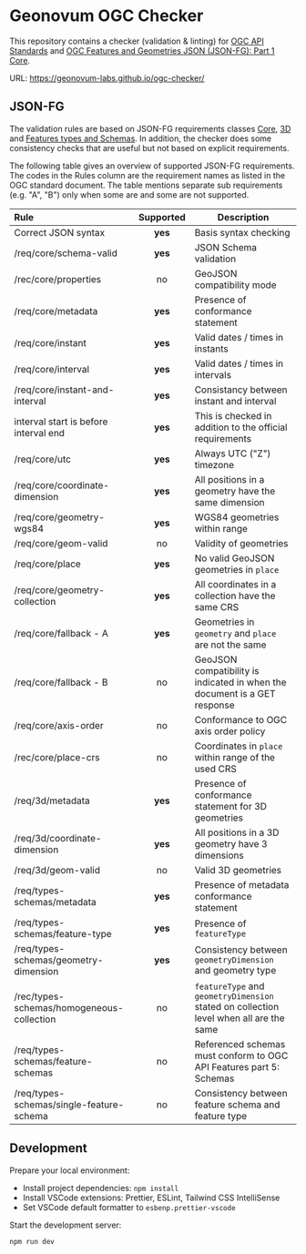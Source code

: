 # Geonovum OGC Checker

This repository contains a checker (validation & linting) for [OGC API Standards](https://ogcapi.ogc.org/) and [OGC Features and Geometries JSON (JSON-FG): Part 1 Core](https://docs.ogc.org/DRAFTS/21-045.html).

URL: https://geonovum-labs.github.io/ogc-checker/

## JSON-FG

The validation rules are based on JSON-FG requirements classes [Core](https://docs.ogc.org/DRAFTS/21-045.html#rc_core), [3D](https://docs.ogc.org/DRAFTS/21-045.html#rc_3d) and [Features types and Schemas](https://docs.ogc.org/DRAFTS/21-045.html#rc_types-schemas). In addition, the checker does some consistency checks that are useful but not based on explicit requirements.

The following table gives an overview of supported JSON-FG requirements. The codes in the Rules column are the
requirement names as listed in the OGC standard document. The table mentions separate sub requirements (e.g. "A", "B") only when some are and some are not supported.

| Rule                                      | Supported | Description                                                                            |
| :---------------------------------------- | :-------: | -------------------------------------------------------------------------------------- |
| Correct JSON syntax                       |  **yes**  | Basis syntax checking                                                                  |
| /req/core/schema-valid                    |  **yes**  | JSON Schema validation                                                                 |
| /rec/core/properties                      |    no     | GeoJSON compatibility mode                                                             |
| /req/core/metadata                        |  **yes**  | Presence of conformance statement                                                      |
| /req/core/instant                         |  **yes**  | Valid dates / times in instants                                                        |
| /req/core/interval                        |  **yes**  | Valid dates / times in intervals                                                       |
| /req/core/instant-and-interval            |  **yes**  | Consistancy between instant and interval                                               |
| interval start is before interval end     |  **yes**  | This is checked in addition to the official requirements                               |
| /req/core/utc                             |  **yes**  | Always UTC ("Z") timezone                                                              |
| /req/core/coordinate-dimension            |  **yes**  | All positions in a geometry have the same dimension                                    |
| /req/core/geometry-wgs84                  |  **yes**  | WGS84 geometries within range                                                          |
| /req/core/geom-valid                      |    no     | Validity of geometries                                                                 |
| /req/core/place                           |  **yes**  | No valid GeoJSON geometries in `place`                                                 |
| /req/core/geometry-collection             |  **yes**  | All coordinates in a collection have the same CRS                                      |
| /req/core/fallback - A                    |  **yes**  | Geometries in `geometry` and `place` are not the same                                  |
| /req/core/fallback - B                    |    no     | GeoJSON compatibility is indicated in when the document is a GET response              |
| /req/core/axis-order                      |    no     | Conformance to OGC axis order policy                                                   |
| /rec/core/place-crs                       |    no     | Coordinates in `place` within range of the used CRS                                    |
| /req/3d/metadata                          |  **yes**  | Presence of conformance statement for 3D geometries                                    |
| /req/3d/coordinate-dimension              |  **yes**  | All positions in a 3D geometry have 3 dimensions                                       |
| /req/3d/geom-valid                        |    no     | Valid 3D geometries                                                                    |
| /req/types-schemas/metadata               |  **yes**  | Presence of metadata conformance statement                                             |
| /req/types-schemas/feature-type           |  **yes**  | Presence of `featureType`                                                              |
| /req/types-schemas/geometry-dimension     |  **yes**  | Consistency between `geometryDimension` and geometry type                              |
| /rec/types-schemas/homogeneous-collection |    no     | `featureType` and `geometryDimension` stated on collection level when all are the same |
| /req/types-schemas/feature-schemas        |    no     | Referenced schemas must conform to OGC API Features part 5: Schemas                    |
| /req/types-schemas/single-feature-schema  |    no     | Consistency between feature schema and feature type                                    |

## Development

Prepare your local environment:

- Install project dependencies: `npm install`
- Install VSCode extensions: Prettier, ESLint, Tailwind CSS IntelliSense
- Set VSCode default formatter to `esbenp.prettier-vscode`

Start the development server:

```bash
npm run dev
```

